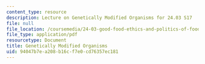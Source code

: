 ```yaml
---
content_type: resource
description: Lecture on Genetically Modified Organisms for 24.03 S17
file: null
file_location: /coursemedia/24-03-good-food-ethics-and-politics-of-food-spring-2017/94047b7ea208b16cf7e0cd76357ec181_MIT24_03S17_lec24.pdf
file_type: application/pdf
resourcetype: Document
title: Genetically Modified Organisms
uid: 94047b7e-a208-b16c-f7e0-cd76357ec181
---
```

